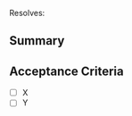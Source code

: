 Resolves: <!-- Issue number -->

## Summary

<!-- Summarize Changes -->

## Acceptance Criteria

- [ ] X
- [ ] Y

<!-- Copy and paste from issue and add checkboxes -->

<!--- Don't forget to request a reviewer -->
